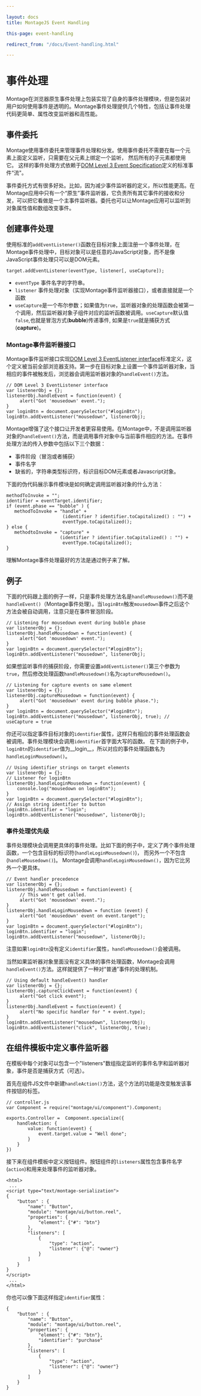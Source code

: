 ```yaml
---

layout: docs
title: MontageJS Event Handling

this-page: event-handling

redirect_from: "/docs/Event-handling.html"

---
```


事件处理
=======
Montage在浏览器原生事件处理上包装实现了自身的事件处理模块，但是包装对用户如何使用事件是透明的。Montage事件处理提供几个特性，包括让事件处理代码更简单、属性改变监听器和高性能。

## 事件委托
Montage使用事件委托来管理事件处理和分发。使用事件委托不需要在每一个元素上面定义监听，只需要在父元素上绑定一个监听， 然后所有的子元素都使用它。 这样的事件处理方式依赖于[DOM Level 3 Event Specification](http://www.w3.org/TR/DOM-Level-3-Events/#event-flow)定义的标准事件“流"。

事件委托方式有很多好处。比如，因为减少事件监听器的定义，所以性能更高。在Montage应用中只有一个“原生”事件监听器，它负责所有其它事件的接收和分发，可以把它看做是一个主事件监听器。委托也可以让Montage应用可以监听到对象属性值和数组改变事件。

## 创建事件处理
使用标准的`addEventListener()`函数在目标对象上面注册一个事件处理，在Montage事件处理中，目标对象可以是任意的JavaScript对象，而不是像JavaScript事件处理只可以是DOM元素。

`target.addEventListener(eventType, listener[, useCapture]);`

* `eventType` 事件名字的字符串。
* `listener` 事件处理对象（实现Montage事件监听器接口），或者直接就是一个函数
* `useCapture`是一个布尔参数；如果值为`true`，监听器对象的处理函数会被第一个调用，然后监听器对象子组件对应的监听函数被调用。`useCapture`默认值`false`,也就是冒泡方式(__bubble__)传递事件, 如果是`true`就是捕获方式(__capture__)。

### Montage事件监听器接口
Montage事件监听接口实现[DOM Level 3 EventListener interface](http://dev.w3.org/2006/webapi/DOM-Level-3-Events/html/DOM3-Events.html#interface-EventListener)标准定义，这个定义被当前全部浏览器支持。第一步在目标对象上设置一个事件监听器对象，当相应的事件被触发后，浏览器会调用监听器对象的`handleEvent()`方法。

	// DOM Level 3 EventListener interface
	var listenerObj = {};
	listenerObj.handleEvent = function(event) {
	     alert("Got 'mousedown' event.");
	}
	var loginBtn = document.querySelector("#loginBtn");
	loginBtn.addEventListener("mousedown", listenerObj);
	
Montage增强了这个接口让开发者更容易使用。在Montage中，不是调用监听器对象的`handleEvent()`方法，而是调用事件对象中与当前事件相应的方法。在事件处理方法的传入参数中包括以下三个数据：

* 事件阶段（冒泡或者捕获）
* 事件名字
* 缺省的，字符串类型标识符，标识目标DOM元素或者Javascript对象。

下面的伪代码展示事件模块是如何确定调用监听器对象的什么方法：

	methodToInvoke = "";
	identifier = eventTarget.identifier;
	if (event.phase == "bubble" ) {
	   methodToInvoke = "handle" + 
	                     (identifier ? identifier.toCapitalized() : "") +
	                     eventType.toCapitalized();
	} else {
	   methodtoInvoke = "capture" + 
	                    (identifier ? identifier.toCapitalized() : "") + 
	                     eventType.toCapitalized();
	}
	
理解Montage事件处理最好的方法是通过例子来了解。

## 例子
下面的代码跟上面的例子一样，只是事件处理方法名是`handleMousedown()`而不是`handleEvent()`（Montage事件处理）。当`loginBtn`触发`mousedown`事件之后这个方法会被自动调用，注意只是在事件冒泡阶段。

	// Listening for mousedown event during bubble phase
	var listenerObj = {};
	listenerObj.handleMousedown = function(event) {
	     alert("Got 'mousedown' event.");
	}
	var loginBtn = document.querySelector("#loginBtn");
	loginBtn.addEventListener("mousedown", listenerObj);
	
如果想监听事件的捕获阶段，你需要设置`addEventListener()`第三个参数为`true`，然后修改处理函数`handleMousedown()`名为`captureMousedown()`。

	// Listening for capture events on same element 
	var listenerObj = {};
	listenerObj.captureMousedown = function(event) {
	     alert("Got 'mousedown' event during bubble phase.");
	}
	var loginBtn = document.querySelector("#loginBtn");
	loginBtn.addEventListener("mousedown", listenerObj, true); // useCapture = true
	
你还可以指定事件目标对象的`identifier`属性，这样只有相应的事件处理函数会被调用。事件处理模块会调用`identifier`首字面大写的函数。 在下面的例子中，`loginBtn`的`identifier`值为__login__，所以对应的事件处理函数名为`handleLoginMousedown()`。

	// Using identifier strings on target elements
	var listenerObj = {};
	// Listener for loginBtn
	listenerObj.handleLoginMousedown = function(event) {
	    console.log("mousedown on loginBtn");
	}
	var loginBtn = document.querySelector("#loginBtn");
	// Assign string identifier to button
	loginBtn.identifier = "login";
	loginBtn.addEventListener("mousedown", listenerObj);
	
### 事件处理优先级
事件处理模块会调用更具体的事件处理。比如下面的例子中，定义了两个事件处理函数，一个包含目标的标识符(`handleLoginMousedown()`)， 而另外一个不包含(`handleMousedown()`)。 Montage会调用`handleLoginMousedown()`，因为它比另外一个更具体。

	// Event handler precedence
	var listenerObj = {};
	listenerObj.handleMousedown = function(event) {
	     // This won't get called.
	     alert("Got 'mousedown' event.");
	}
	listenerObj.handleLoginMousedown = function (event) {
	     alert("Got 'mousedown' event on event.target"); 
	}
	var loginBtn = document.querySelector("#loginBtn");
	loginBtn.identifier = "login";
	loginBtn.addEventListener("mousedown", listenerObj);
	
注意如果`loginBtn`没有定义`identifier`属性，`handleMousedown()`会被调用。

当然如果监听器对象里面没有定义具体的事件处理函数，Montage会调用`handleEvent()`方法。这样就提供了一种对“普通”事件的处理机制。

	// Using default handleEvent() handler
	var listenerObj = {};
	listenerObj.captureClickEvent = function(event) {
	     alert("Got click event");
	}
	listenerObj.handleEvent = function(event) {
	     alert("No specific handler for " + event.type);
	}
	loginBtn.addEventListener("mousedown", listenerObj);
	loginBtn.addEventListener("click", listenerObj, true);
	
## 在组件模板中定义事件监听器
在模板中每个对象可以包含一个"listeners"数组指定监听的事件名字和监听器对象，事件是否是捕获方式（可选）。

首先在组件JS文件中新建`handleAction()`方法，这个方法的功能是改变触发该事件按钮的标签。

	// controller.js
	var Component = require("montage/ui/component").Component;

	exports.Controller =  Component.specialize({
	    handleAction: {
	        value: function(event) {
	            event.target.value = "Well done";
	        }
	    }
	})
	
接下来在组件模板中定义按钮组件。按钮组件的`listeners`属性包含事件名字(`action`)和用来处理事件的监听器对象。

	<html>
	 ...
	<script type="text/montage-serialization">
	{
	    "button" : {
	        "name": "Button",
	        "module": "montage/ui/button.reel",
	        "properties": {
	            "element": {"#": "btn"}
	        },
	        "listeners": [
	            {
	                "type": "action",
	                "listener": {"@": "owner"}
	            }
	        ]
	    }
	}
	</script>
	 ...
	</html>
	
你也可以像下面这样指定`identifier`属性：

	{
	    "button" : {
	        "name": "Button",
	        "module": "montage/ui/button.reel",
	        "properties": {
	            "element": {"#": "btn"},
	            "identifier": "purchase"
	        },
	        "listeners": [
	            {
	                "type": "action",
	                "listener": {"@": "owner"}
	            }
	        ]
	    }
	}
